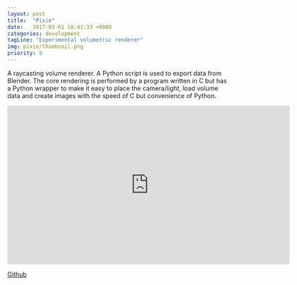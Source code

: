 ```yaml
---
layout: post
title:  "Pixie"
date:   2017-03-01 18:41:33 +0000
categories: development
tagLine: "Experimental volumetric renderer"
img: pixie/thumbnail.png
priority: 9
---
```


A raycasting volume renderer. A Python script is used to export data from Blender. The core rendering is performed by a program written in C but has a Python wrapper to make it easy to place the camera/light, load volume data and create images with the speed of C but convenience of Python.

<iframe src="https://player.vimeo.com/video/210152602" width="640" height="360" frameborder="0" webkitallowfullscreen mozallowfullscreen allowfullscreen></iframe>

<a href="https://github.com/Peter-Noble/Pixie"> Github </a>
